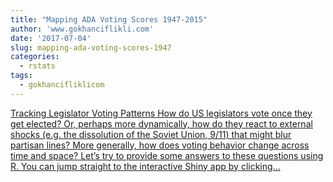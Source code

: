 ```yaml
---
title: "Mapping ADA Voting Scores 1947-2015"
author: 'www.gokhanciflikli.com'
date: '2017-07-04'
slug: mapping-ada-voting-scores-1947
categories:
  - rstats
tags:
  - gokhancifliklicom
---
```


[Tracking Legislator Voting Patterns How do US legislators vote once they get elected? Or, perhaps more dynamically, how do they react to external shocks (e.g. the dissolution of the Soviet Union, 9/11) that might blur partisan lines? More generally, how does voting behavior change across time and space? Let’s try to provide some answers to these questions using R. You can jump straight to the interactive Shiny app by clicking...<click to read more>](https://www.gokhan.io/post/mapping-ada/)

